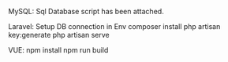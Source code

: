 MySQL:
Sql Database script has been attached.

Laravel:
Setup DB connection in Env
composer install
php artisan key:generate
php artisan serve

VUE:
npm install
npm run build
